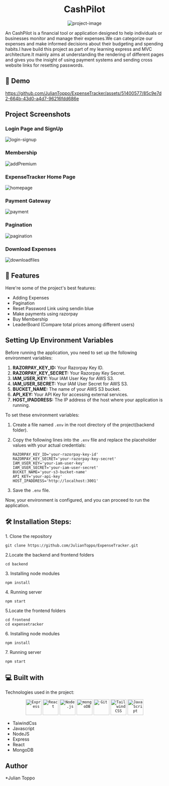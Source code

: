 
<h1 align="center" id="title">CashPilot</h1>

<p align="center"><img src="https://is2-ssl.mzstatic.com/image/thumb/Purple122/v4/54/eb/d6/54ebd689-99a9-75ec-d47e-6df070a2ab8b/AppIcon-0-1x_U007emarketing-0-7-0-85-220.png/512x512bb.jpg" alt="project-image"></p>

<p id="description">An CashPilot is a financial tool or application designed to help individuals or businesses monitor and manage their expenses.We can categorize our expenses and make informed decisions about their budgeting and spending habits.I have build this project as part of my learning express and MVC architecture.It mainly aims at understanding the rendering of different pages and gives you the insight of using payment systems and sending cross website links for resetting passwords.</p>

<h2>🚀 Demo</h2>



https://github.com/JulianToppo/ExpenseTracker/assets/51400577/85c9e7d2-664b-43d0-a4d7-96216fdd686e







## Project Screenshots

### Login Page and SignUp
![login-signup](https://github.com/JulianToppo/ExpenseTracker/assets/51400577/2444a920-3e9f-44d8-b089-7338560cc5cb)


### Membership
![addPremium](https://github.com/JulianToppo/ExpenseTracker/assets/51400577/2d7c5853-a9f4-4e85-a15e-8912d22008fd)


### ExpenseTracker Home Page
![homepage](https://github.com/JulianToppo/ExpenseTracker/assets/51400577/3ef84137-f33e-472a-93dd-f361269d55d5)


### Payment Gateway
![payment](https://github.com/JulianToppo/ExpenseTracker/assets/51400577/51536cf5-85f0-4cb9-ac17-d1d9497c62c2)


### Pagination
![pagination](https://github.com/JulianToppo/ExpenseTracker/assets/51400577/807d8688-1690-4524-9a3e-8b891a62c80e)


### Download Expenses
![downloadfiles](https://github.com/JulianToppo/ExpenseTracker/assets/51400577/eb78186f-2bd0-469c-9723-0b151c953207)



  
  
<h2>🧐 Features</h2>

Here're some of the project's best features:

*   Adding Expenses
*   Pagination
*   Reset Password Link using sendin blue
*   Make payments using razorpay
*   Buy Membership
*   LeaderBoard (Compare total prices among different users)


## Setting Up Environment Variables

Before running the application, you need to set up the following environment variables:

1. **RAZORPAY_KEY_ID:** Your Razorpay Key ID.
2. **RAZORPAY_KEY_SECRET:** Your Razorpay Key Secret.
3. **IAM_USER_KEY:** Your IAM User Key for AWS S3.
4. **IAM_USER_SECRET:** Your IAM User Secret for AWS S3.
5. **BUCKET_NAME:** The name of your AWS S3 bucket.
6. **API_KEY:** Your API Key for accessing external services.
7. **HOST_IPADDRESS:** The IP address of the host where your application is running.

To set these environment variables:

1. Create a file named `.env` in the root directory of the project(backend folder).
2. Copy the following lines into the `.env` file and replace the placeholder values with your actual credentials:

    ```plaintext
    RAZORPAY_KEY_ID='your-razorpay-key-id'
    RAZORPAY_KEY_SECRET='your-razorpay-key-secret'
    IAM_USER_KEY='your-iam-user-key'
    IAM_USER_SECRET='your-iam-user-secret'
    BUCKET_NAME='your-s3-bucket-name'
    API_KEY='your-api-key'
    HOST_IPADDRESS='http://localhost:3001'
    ```

3. Save the `.env` file.

Now, your environment is configured, and you can proceed to run the application.

<h2>🛠️ Installation Steps:</h2>

<p>1. Clone the repository</p>

```
git clone https://github.com/JulianToppo/ExpenseTracker.git
```

<p>2.Locate the backend and frontend folders

```
cd backend

```
<p>3. Installing node modules</p>

```
npm install
```

<p>4. Running server</p>

```
npm start
```
<p>5.Locate the frontend folders

```
cd frontend
cd expensetracker

```
<p>6. Installing node modules</p>

```
npm install
```

<p>7. Running server</p>

```
npm start
```
  
  
<h2>💻 Built with</h2>

Technologies used in the project:

<div align="center">
	<code><img width="50" src="https://user-images.githubusercontent.com/25181517/183859966-a3462d8d-1bc7-4880-b353-e2cbed900ed6.png" alt="Express" title="Express"/></code>
	<code><img width="50" src="https://user-images.githubusercontent.com/25181517/183897015-94a058a6-b86e-4e42-a37f-bf92061753e5.png" alt="React" title="React"/></code>
	<code><img width="50" src="https://user-images.githubusercontent.com/25181517/183568594-85e280a7-0d7e-4d1a-9028-c8c2209e073c.png" alt="Node.js" title="Node.js"/></code>
	<code><img width="50" src="https://user-images.githubusercontent.com/25181517/182884177-d48a8579-2cd0-447a-b9a6-ffc7cb02560e.png" alt="mongoDB" title="mongoDB"/></code>
	<code><img width="50" src="https://user-images.githubusercontent.com/25181517/192108372-f71d70ac-7ae6-4c0d-8395-51d8870c2ef0.png" alt="Git" title="Git"/></code>
	<code><img width="50" src="https://user-images.githubusercontent.com/25181517/202896760-337261ed-ee92-4979-84c4-d4b829c7355d.png" alt="Tailwind CSS" title="Tailwind CSS"/></code>
	<code><img width="50" src="https://user-images.githubusercontent.com/25181517/117447155-6a868a00-af3d-11eb-9cfe-245df15c9f3f.png" alt="JavaScript" title="JavaScript"/></code>
</div>

*   TaiwindCss
*   Javascript
*   NodeJS
*   Express
*   React
*   MongoDB

  <h2>Author</h2>
  *Julian Toppo
